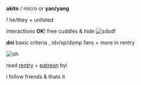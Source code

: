 **akito** / micro or **yan/yang**

_!_ he/they + unlisted

interactions **OK**! free cuddles & hide ![sdsdf](https://credit.crd.co/assets/images/gallery11/f74ee575.gif?v=92acf675)

**dni** basic criteria , idv/sp/dsmp fans + more in rentry

![oh](https://credit.crd.co/assets/images/gallery06/ee8f06e6.png?v=92acf675)

read [rentry](https://rentry.co/akit) + [patreon](https://patreon.com/shinonomeakito) byi

i follow friends & thats it
